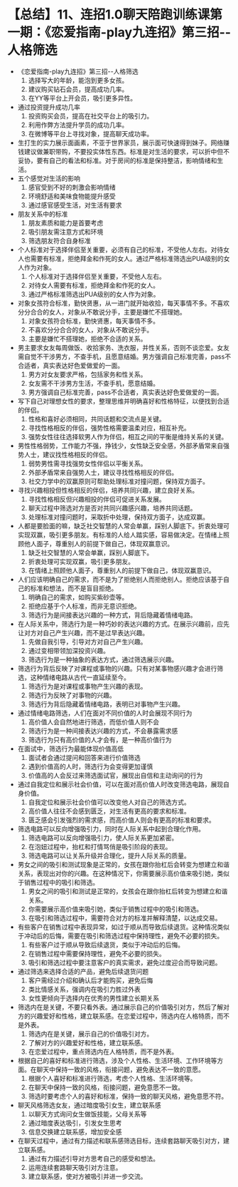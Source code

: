# 【总结】11、连招1.0聊天陪跑训练课第一期：《恋爱指南-play九连招》第三招--人格筛选

-   《恋爱指南-play九连招》第三招--人格筛选
    1.  选择写大的年龄，能泡到更多女孩。
    2.  建议购买钻石会员，提高成功几率。
    3.  在YY等平台上开会员，吸引更多异性。
-   通过投资提升成功几率
    1.  投资购买会员，提高在社交平台上的吸引力。
    2.  利用作弊方法提升学员的成功几率。
    3.  在微博等平台上寻找对象，提高聊天成功率。
-   生打生的实力展示面画素，不亚于世界家员，展示面可快速得到妹子。网络赚钱建议做兼职带购，不要投实体性东西。标准是对生活的要求，可以折中但不妥协，要有自己的看法和标准。对于房间的标准是保持整洁，影响情绪和生活。
-   五个感觉对生活的影响
    1.  感官受到不好的刺激会影响情绪
    2.  环境舒适和美味食物能提升感受
    3.  通过感官感受生活，对生活有要求
-   朋友关系中的标准
    1.  朋友素质和能力是首要考虑
    2.  吸引朋友需注意方式和环境
    3.  筛选朋友符合自身标准
-   个人标准对于选择伴侣至关重要，必须有自己的标准，不受他人左右。对待女人也需要有标准，拒绝拜金和作死的女人。通过严格标准筛选出PUA级别的女人作为对象。
    1.  个人标准对于选择伴侣至关重要，不受他人左右。
    2.  对待女人需要有标准，拒绝拜金和作死的女人。
    3.  通过严格标准筛选出PUA级别的女人作为对象。
-   对象女孩符合标准，勤快贤惠，从一进门就开始收拾，每天事情不多。不喜欢分分合合的女人，对象从不敢说分手，主要是嫌忙不搭理她。
    1.  对象女孩符合标准，勤快贤惠，每天事情不多。
    2.  不喜欢分分合合的女人，对象从不敢说分手。
    3.  主要是嫌忙不搭理她，拒绝不合适的关系。
-   男主要求女友每周做饭、收拾家务、洗衣服，并性关系，否则不谈恋爱。女友需自觉不干涉男方，不查手机，且愿意结婚。男方强调自己标准完善，pass不合适者，真实表达好色爱做爱的一面。
    1.  男方对女友要求严格，包括家务和性关系。
    2.  女友需不干涉男方生活，不查手机，愿意结婚。
    3.  男方强调自己标准完善，pass不合适者，真实表达好色爱做爱的一面。
-   写下自己对理想女性的要求，整理思维并明确喜好和性格特征，以便找到合适的伴侣。
    1.  性格和喜好必须相同，共同话题和交流点是关键。
    2.  寻找性格相反的伴侣，强势性格需要温柔对应，相互补充。
    3.  强势女性往往选择软男人作为伴侣，相互之间的平衡是维持关系的关键。
-   男性性格弱势，工作能力不强，挣钱少，女性缺乏安全感，外部矛盾常来自强势人士，建议找性格相反的伴侣。
    1.  弱势男性需寻找强势女性伴侣以平衡关系。
    2.  外部矛盾常来自强势人士，建议寻找性格相反的伴侣。
    3.  社交力学中的双赢原则可帮助处理标准对撞问题，保持双方面子。
-   寻找兴趣相投但性格相反的伴侣，培养共同兴趣，建立良好关系。
    1.  寻找性格相反但兴趣相投的伴侣可促进关系发展。
    2.  聊天过程中筛选对方是否对共同兴趣感兴趣，培养共同话题。
    3.  处理标准对撞问题时，采取折中处理，保持双方面子，达成双赢。
-   人都是要脸面的嘛，缺乏社交智慧的人常会单赢，踩别人脚底下。折衷处理可实现双赢，吸引更多朋友。有标准的人给人踏实感，容易做决定。在情绪上照顾他人面子，尊重别人的前提下做自己，体现双赢意识。
    1.  缺乏社交智慧的人常会单赢，踩别人脚底下。
    2.  折衷处理可实现双赢，吸引更多朋友。
    3.  在情绪上照顾他人面子，尊重别人的前提下做自己，体现双赢意识。
-   人们应该明确自己的需求，而不是为了拒绝别人而拒绝别人。拒绝应该基于自己的标准和想法，而不是盲目拒绝。
    1.  明确自己的需求，如购买紫砂壶等。
    2.  拒绝应基于个人标准，而非无意识拒绝。
    3.  筛选行为是间接表达兴趣的一种方式，背后隐藏着情绪电路。
-   在人际关系中，筛选行为是一种巧妙的表达兴趣的方式。在展示兴趣前，应先让对方对自己产生兴趣，而不是过早表达兴趣。
    1.  先做自我引导，引导对方对自己产生兴趣。
    2.  通过变相带领加深投资兴趣。
    3.  筛选行为是一种抽象的表达方式，通过筛选展示兴趣。
-   筛选行为背后反映了对课程或事物的兴趣。只有对某事物感兴趣才会进行筛选，这种情绪电路从古代一直延续至今。
    1.  筛选行为是对课程或事物产生兴趣的表现。
    2.  筛选行为反映了对事物的兴趣。
    3.  筛选行为背后隐藏着情绪电路，表明已对事物产生兴趣。
-   通过情绪电路筛选，人们在面对不同价值的人时会展现不同行为
    1.  高价值人会自然地进行筛选，而低价值人则不会
    2.  筛选行为是一种间接表达兴趣的方式，不会暴露需求感
    3.  筛选行为只有高价值的人才会有，是一种高价值行为
-   在面试中，筛选行为最能体现价值高低
    1.  面试者会通过提问和回答来进行价值筛选
    2.  遇到价值高的人时，筛选行为会变得更加谨慎
    3.  价值高的人会反过来筛选面试官，展现出自信和主动询问的行为
-   通过自我定位和展示社会价值，可以在面对高价值人时改变筛选电路，展现自身价值。
    1.  自我定位和展示社会价值可以改变他人对自己的筛选方式。
    2.  高价值人往往不会感到匮乏，对生活有更高的要求和标准。
    3.  匮乏感会引发强烈的需求感，而高价值人则会有更高的标准和要求。
-   筛选电路可以反向增强吸引力，同时在人际关系中起到合理化作用。
    1.  筛选电路可以反向增强吸引力，使人际关系更加紧密。
    2.  在泡妞过程中，抬杠和打情骂俏是吸引阶段的表现。
    3.  筛选电路可以让关系升级并合理化，提升人际关系的质量。
-   男女之间的吸引和测试现象是正常的，女孩在跟你抬杠后会转变为想建立和谐关系，表现出对你的兴趣。在这种情况下，你需要展示高价值来吸引她，类似于销售过程中的吸引和筛选。
    1.  男女之间的吸引和测试是正常的，女孩会在跟你抬杠后转变为想建立和谐关系。
    2.  你需要展示高价值来吸引她，类似于销售过程中的吸引和筛选。
    3.  在吸引和筛选过程中，需要符合对方的标准并解释清楚，以达成交易。
-   有些客户在销售过程中表现异常，如过于顺从而导致后续退货。这种情况类似于冲动后的后悔，需要在吸引和筛选过程中保持理性，避免不必要的损失。
    1.  有些客户过于顺从导致后续退货，类似于冲动后的后悔。
    2.  在销售过程中需要保持理性，避免不必要的损失。
    3.  吸引和筛选过程中要注意客户的真实需求，避免过度迎合而导致问题。
-   通过筛选来选择合适的产品，避免后续退货问题
    1.  客户需经过介绍和确认后才能购买，避免后悔
    2.  类比情感关系，强调内在吸引力胜过外表
    3.  女性更倾向于选择内在优秀的男性建立长期关系
-   筛选内在是关键，不要只看外表。通过展示自己的价值吸引对方，然后了解对方的兴趣爱好和性格，建立联系感。在恋爱过程中，筛选内在人格特质，而不是外表。
    1.  筛选内在是关键，展示自己的价值吸引对方。
    2.  了解对方的兴趣爱好和性格，建立联系感。
    3.  在恋爱过程中，重点筛选内在人格特质，而不是外表。
-   根据自己的喜好和标准进行筛选，涉及个人性格、生活环境、工作环境等方面。在聊天中保持一致的风格，衔接问题，避免表达不一致的意愿。
    1.  根据个人喜好和标准进行筛选，考虑个人性格、生活环境等。
    2.  在聊天中保持一致的风格，衔接问题，避免意愿不一致。
    3.  筛选时要考虑个人的喜好和标准，保持一致的聊天风格，避免意愿不符。
-   聊天风格筛选女友，通过暗度吸引女生，建立联系感
    1.  以聊天方式询问女生做饭技能，父母关系等
    2.  通过暗度表达吸引，引发女生思考
    3.  信息交换建立联系感，增加安全感
-   在聊天过程中，通过有力描述和联系感筛选目标，连续套路聊天吸引对方，建立联系感。
    1.  通过有力描述引导对方思考自己的感受和想法。
    2.  运用连续套路聊天吸引对方注意。
    3.  建立联系感，使对方被吸引并进一步交流。